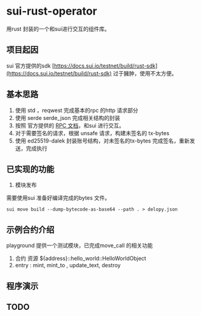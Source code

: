 # sui-rust-operator

用rust 封装的一个和sui进行交互的组件库。

## 项目起因

sui 官方提供的sdk [https://docs.sui.io/testnet/build/rust-sdk](https://docs.sui.io/testnet/build/rust-sdk) 过于臃肿，使用不太方便。

## 基本思路

1. 使用 std ，reqwest 完成基本的rpc 的http 请求部分
2. 使用 serde serde_json 完成相关结构的封装
3. 按照 官方提供的 [RPC 文档](https://docs.sui.io/sui-jsonrpc)，和sui 进行交互。
4. 对于需要签名的请求，根据 unsafe 请求，构建未签名的 tx-bytes
5. 使用 ed25519-dalek 封装账号结构，对未签名的tx-bytes 完成签名，重新发送，完成执行

## 已实现的功能

1. 模块发布

需要使用sui 准备好编译完成的bytes 文件。

```shell
sui move build --dump-bytecode-as-base64 --path . > delopy.json
```




## 示例合约介绍

playground 提供一个测试模块，已完成move_call 的相关功能

1. 合约 资源 ${address}::hello_world::HelloWorldObject
2. entry : mint, mint_to , update_text, destroy

## 程序演示

## TODO 


